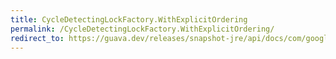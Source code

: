 ```yaml
---
title: CycleDetectingLockFactory.WithExplicitOrdering
permalink: /CycleDetectingLockFactory.WithExplicitOrdering/
redirect_to: https://guava.dev/releases/snapshot-jre/api/docs/com/google/common/util/concurrent/CycleDetectingLockFactory.WithExplicitOrdering.html
---
```

